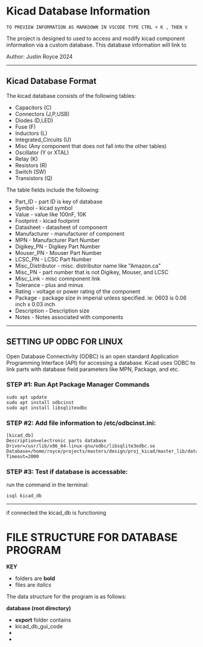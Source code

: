 # Kicad Database Information
```
TO PREVIEW INFORMATION AS MARKDOWN IN VSCODE TYPE CTRL + K , THEN V
```

The project is designed to used to access and modify kicad component information via a custom database. This database information will link to 

Author: Justin Royce 2024

---

## Kicad Database Format

The kicad database consists of the following tables:

- Capacitors (C)
- Connectors (J,P,USB)
- Diodes (D,LED)
- Fuse (F)
- Inductors (L)
- Integrated_Circuits (U)
- Misc (Any component that does not fall into the other tables)
- Oscillator (Y or XTAL)
- Relay (K)
- Resistors (R)
- Switch (SW)
- Transistors (Q)


The table fields include the following:

- Part_ID - part ID is key of database
- Symbol - kicad symbol
- Value - value like 100nF, 10K 
- Footprint - kicad footprint
- Datasheet - datasheet of component
- Manufacturer - manufacturer of component
- MPN - Manufacturer Part Number
- Digikey_PN - Digikey Part Number
- Mouser_PN - Mouser Part Number
- LCSC_PN - LCSC Part Number
- Misc_Distributor - misc. distributor name like "Amazon.ca"
- Misc_PN - part number that is not Digikey, Mouser, and LCSC
- Misc_Link - misc comnponent link 
- Tolerance - plus and minus 
- Rating - voltage or power rating of the component
- Package - package size in imperial unless specified. ie: 0603 is 0.06 inch x 0.03 inch  
- Description - Description size
- Notes - Notes associated with components

---
## SETTING UP ODBC FOR LINUX

Open Database Connectivity (ODBC) is an open standard Application Programming Interface (API) for accessing a database. Kicad uses ODBC to link parts with database field
parameters like MPN, Package, and etc.  

### STEP #1: Run Apt Package Manager Commands
```
sudo apt update
sudo apt install odbcinst 
sudo apt install libsqliteodbc
```
### STEP #2: Add file information to /etc/odbcinst.ini:

```
[kicad_db]
Description=electronic parts database
Driver=/usr/lib/x86_64-linux-gnu/odbc/libsqlite3odbc.so
Database=/home/royce/projects/masters/design/proj_kicad/master_lib/database/master_component_db.sqlite3
Timeout=2000
```

### STEP #3: Test if database is accessable:

run the command in the terminal:

```
isql kicad_db

```
---
if connected the kicad_db is functioning 

# FILE STRUCTURE FOR DATABASE PROGRAM

**KEY**
- folders are **bold**
- files are *italics*

The data structure for the program is as follows:

**database (root directory)**
- **export** folder contains 
- kicad_db_gui_code
-
-

